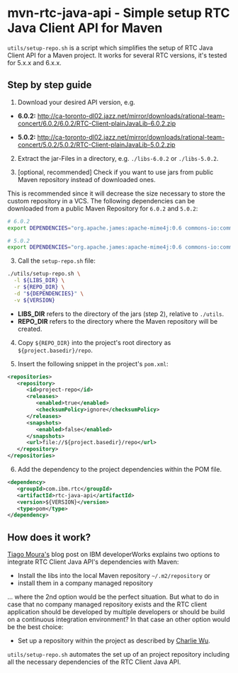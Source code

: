 # mvn-rtc-java-api - Simple setup RTC Java Client API for Maven

`utils/setup-repo.sh` is a script which simplifies the setup of RTC Java Client API for a Maven project. It works for several RTC versions, it's tested for 5.x.x and 6.x.x.

## Step by step guide

1. Download your desired API version, e.g.
  - **6.0.2:** http://ca-toronto-dl02.jazz.net/mirror/downloads/rational-team-concert/6.0.2/6.0.2/RTC-Client-plainJavaLib-6.0.2.zip

  - **5.0.2:**
  http://ca-toronto-dl02.jazz.net/mirror/downloads/rational-team-concert/5.0.2/5.0.2/RTC-Client-plainJavaLib-5.0.2.zip

2. Extract the jar-Files in a directory, e.g. `./libs-6.0.2` or `./libs-5.0.2`.

3. [optional, recommended] Check if you want to use jars from public Maven repository instead of downloaded ones.

  This is recommended since it will decrease the size necessary to store the custom repository in a VCS. The following dependencies can be downloaded from a public Maven Repository for `6.0.2` and `5.0.2`:

  ```bash
  # 6.0.2
  export DEPENDENCIES="org.apache.james:apache-mime4j:0.6 commons-io:commons-io:1.2 org.apache.httpcomponents:httpclient:4.5 org.apache.httpcomponents:httpclient-cache:4.5 org.apache.httpcomponents:httpclient-win:4.5 org.apache.httpcomponents:httpcore:4.4.1 org.apache.httpcomponents:httpcore-ab:4.4.1 org.apache.httpcomponents:httpcore-nio:4.4.1 org.apache.httpcomponents:httpmime:4.5"
  ```

  ```bash
  # 5.0.2
  export DEPENDENCIES="org.apache.james:apache-mime4j:0.6 commons-io:commons-io:1.2 org.apache.httpcomponents:httpclient:4.1.2 org.apache.httpcomponents:httpcore-nio:4.1.2 org.apache.httpcomponents:httpmime:4.1.2"
  ```

3. Call the `setup-repo.sh` file:

  ```bash
  ./utils/setup-repo.sh \
    -l ${LIBS_DIR} \
    -r ${REPO_DIR} \
    -d "${DEPENDENCIES}" \
    -v ${VERSION}
  ```

  * **LIBS_DIR** refers to the directory of the jars (step 2), relative to `./utils`.
  * **REPO_DIR** refers to the directory where the Maven repository will be created.

4. Copy `${REPO_DIR}` into the project's root directory as `${project.basedir}/repo`.

5. Insert the following snippet in the project's `pom.xml`:

```xml
<repositories>
   <repository>
      <id>project-repo</id>
      <releases>
         <enabled>true</enabled>
         <checksumPolicy>ignore</checksumPolicy>
      </releases>
      <snapshots>
         <enabled>false</enabled>
      </snapshots>
      <url>file://${project.basedir}/repo</url>
   </repository>
</repositories>
```

6. Add the dependency to the project dependencies within the POM file.

```xml
<dependency>
   <groupId>com.ibm.rtc</groupId>
   <artifactId>rtc-java-api</artifactId>
   <version>${VERSION}</version>
   <type>pom</type>
</dependency>
```

## How does it work?

[Tiago Moura's](https://www.ibm.com/developerworks/community/blogs/cbe857dd-5392-4111-b0ea-6827c54f2e66/entry/setting_up_rtc_java_plain_api_dev_enviroment_with_maven_and_eclipse?lang=en) blog post on IBM developerWorks explains two options to integrate RTC Client Java API's dependencies with Maven:

* Install the libs into the local Maven repository `~/.m2/repository` or
* install them in a company managed repository

... where the 2nd option would be the perfect situation. But what to do in case that no company managed repository exists and the RTC client application should be developed by multiple developers or should be build on a continuous integration environment? In that case an other option would be the best choice:

* Set up a repository within the project as described by [Charlie Wu](http://charlie.cu.cc/2012/06/how-add-external-libraries-maven/).

`utils/setup-repo.sh` automates the set up of an project repository including all the necessary dependencies of the RTC Client Java API.
